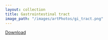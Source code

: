 ```yaml
---
layout: collection
title: Gastrointestinal tract
image_path: "/images/artPhotos/gi_tract.png"
---
```

  [Download](https://github.com/scotttmoen/Art)
